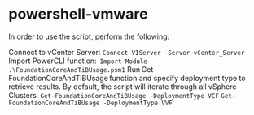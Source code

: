 # powershell-vmware

In order to use the script, perform the following:

Connect to vCenter Server:
```Connect-VIServer -Server vCenter_Server```
Import PowerCLI function: 
```Import-Module .\FoundationCoreAndTiBUsage.psm1```
Run Get-FoundationCoreAndTiBUsage function and specify deployment type to retrieve results. By default, the script will iterate through all vSphere Clusters.
```Get-FoundationCoreAndTiBUsage -DeploymentType VCF```
```Get-FoundationCoreAndTiBUsage -DeploymentType VVF```
